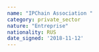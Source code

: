 ```yaml
---
name: "IPChain Association "
category: private_sector
nature: "Entreprise"
nationality: RUS
date_signed: '2018-11-12'
---
```

    